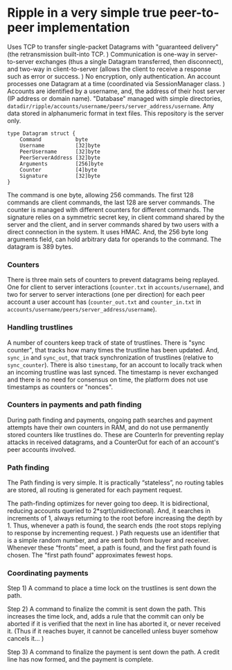 # Ripple in a very simple true peer-to-peer implementation

Uses TCP to transfer single-packet Datagrams with "guaranteed delivery" (the retransmission built-into TCP. ) Communication is one-way in server-to-server exchanges (thus a single Datagram transferred, then disconnect), and two-way in client-to-server (allows the client to receive a response such as error or success. ) No encryption, only authentication. An account processes one Datagram at a time (coordinated via SessionManager class. ) Accounts are identified by a username, and, the address of their host server (IP address or domain name). "Database" managed with simple directories, `datadir/ripple/accounts/username/peers/server_address/username`. Any data stored in alphanumeric format in text files. This repository is the server only.

    type Datagram struct {
        Command           byte
        Username          [32]byte
        PeerUsername      [32]byte
        PeerServerAddress [32]byte
        Arguments         [256]byte
        Counter           [4]byte
        Signature         [32]byte
    }

The command is one byte, allowing 256 commands. The first 128 commands are client commands, the last 128 are server commands. The counter is managed with different counters for different commands. The signature relies on a symmetric secret key, in client command shared by the server and the client, and in server commands shared by two users with a direct connection in the system. It uses HMAC. And, the 256 byte long arguments field, can hold arbitrary data for operands to the command. The datagram is 389 bytes.

### Counters

There is three main sets of counters to prevent datagrams being replayed. One for client to server interactions (`counter.txt` in `accounts/username`), and two for server to server interactions (one per direction) for each peer account a user account has (`counter_out.txt` and `counter_in.txt` in `accounts/username/peers/server_address/username`).

### Handling trustlines

A number of counters keep track of state of trustlines. There is "sync counter", that tracks how many times the trustline has been updated. And, `sync_in` and `sync_out`, that track synchronization of trustlines (relative to `sync_counter`). There is also `timestamp`, for an account to locally track when an incoming trustline was last synced. The timestamp is never exchanged and there is no need for consensus on time, the platform does not use timestamps as counters or "nonces".

### Counters in payments and path finding

During path finding and payments, ongoing path searches and payment attempts have their own counters in RAM, and do not use permanently stored counters like trustlines do. These are CounterIn for preventing replay attacks in received datagrams, and a CounterOut for each of an account's peer accounts involved.

### Path finding

The Path finding is very simple. It is practically “stateless”, no routing tables are stored, all routing is generated for each payment request.

The path-finding optimizes for never going too deep. It is bidirectional, reducing accounts queried to 2*sqrt(unidirectional). And, it searches in increments of 1, always returning to the root before increasing the depth by 1. Thus, whenever a path is found, the search ends (the root stops replying to response by incrementing request. ) Path requests use an identifier that is a simple random number, and are sent both from buyer and receiver. Whenever these “fronts” meet, a path is found, and the first path found is chosen. The "first path found" approximates fewest hops.

### Coordinating payments

Step 1) A command to place a time lock on the trustlines is sent down the path. 

Step 2) A command to finalize the commit is sent down the path. This increases the time lock, and, adds a rule that the commit can only be aborted if it is verified that the next in line has aborted it, or never received it. (Thus if it reaches buyer, it cannot be cancelled unless buyer somehow cancels it... )

Step 3) A command to finalize the payment is sent down the path. A credit line has now formed, and the payment is complete.
